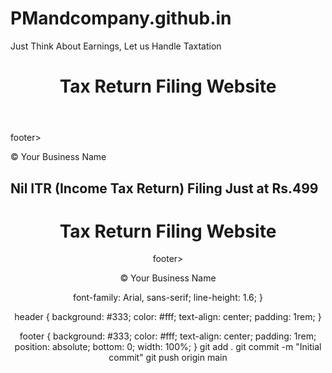 # PMandcompany.github.in
Just Think About Earnings, Let us Handle Taxtation
<!DOCTYPE html>
<html lang="en">
<head>
  <meta charset="UTF-8">
  <meta="viewport" content="width=device-width, initial-scale=1.0">
  <title>File Your ITR just @499</title>
  <link rel="stylesheet" href="css/style.css">
</head>
<body>
  <header>
    <h1>Tax Return Filing Website</h1>
  </header>
  <main>
    <!-- Add your website content here -->
  </main>
 footer>
    <p>&copy; Your Business Name</p>
  </footer>
  <script src="js/script.js"></script>
</body>
</html>


















<!DOCTYPE html>
<html lang="en">
<head>
  <meta charset="UTF-8">
  <meta="viewport" content="width=device-width, initial-scale=1.0">
  <title>Tax Return Filing Website</title>
    <link rel="stylesheet" href="css/style.css">
  <h2>Nil ITR (Income Tax Return) Filing Just at Rs.499</h1>
</head>
<body>
  <header>
    <h1>Tax Return Filing Website</h1>
  </>
  <main>
    <!-- Nil ITR (Income Tax Return) Filing Just at Rs.499 -->
  </main>
 footer>
    <p>&copy; Your Business Name</p>
  </footer>
  <script src="js/script.js"></script>
</body>
</html>
  font-family: Arial, sans-serif;
  line-height: 1.6;
}

header {
  background: #333;
  color: #fff;
  text-align: center;
  padding: 1rem;
}

footer {
  background: #333;
  color: #fff;
  text-align: center;
  padding: 1rem;
  position: absolute;
  bottom: 0;
  width: 100%;
}
git add .
git commit -m "Initial commit"
git push origin main
